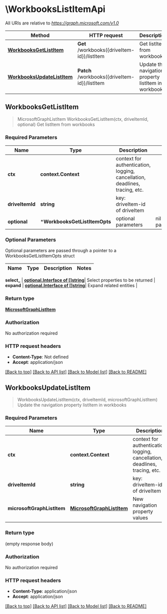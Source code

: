 # \WorkbooksListItemApi

All URIs are relative to *https://graph.microsoft.com/v1.0*

Method | HTTP request | Description
------------- | ------------- | -------------
[**WorkbooksGetListItem**](WorkbooksListItemApi.md#WorkbooksGetListItem) | **Get** /workbooks({driveItem-id})/listItem | Get listItem from workbooks
[**WorkbooksUpdateListItem**](WorkbooksListItemApi.md#WorkbooksUpdateListItem) | **Patch** /workbooks({driveItem-id})/listItem | Update the navigation property listItem in workbooks



## WorkbooksGetListItem

> MicrosoftGraphListItem WorkbooksGetListItem(ctx, driveItemId, optional)
Get listItem from workbooks

### Required Parameters


Name | Type | Description  | Notes
------------- | ------------- | ------------- | -------------
**ctx** | **context.Context** | context for authentication, logging, cancellation, deadlines, tracing, etc.
**driveItemId** | **string**| key: driveItem-id of driveItem | 
 **optional** | ***WorkbooksGetListItemOpts** | optional parameters | nil if no parameters

### Optional Parameters

Optional parameters are passed through a pointer to a WorkbooksGetListItemOpts struct


Name | Type | Description  | Notes
------------- | ------------- | ------------- | -------------

 **select_** | [**optional.Interface of []string**](string.md)| Select properties to be returned | 
 **expand** | [**optional.Interface of []string**](string.md)| Expand related entities | 

### Return type

[**MicrosoftGraphListItem**](microsoft.graph.listItem.md)

### Authorization

No authorization required

### HTTP request headers

- **Content-Type**: Not defined
- **Accept**: application/json

[[Back to top]](#) [[Back to API list]](../README.md#documentation-for-api-endpoints)
[[Back to Model list]](../README.md#documentation-for-models)
[[Back to README]](../README.md)


## WorkbooksUpdateListItem

> WorkbooksUpdateListItem(ctx, driveItemId, microsoftGraphListItem)
Update the navigation property listItem in workbooks

### Required Parameters


Name | Type | Description  | Notes
------------- | ------------- | ------------- | -------------
**ctx** | **context.Context** | context for authentication, logging, cancellation, deadlines, tracing, etc.
**driveItemId** | **string**| key: driveItem-id of driveItem | 
**microsoftGraphListItem** | [**MicrosoftGraphListItem**](MicrosoftGraphListItem.md)| New navigation property values | 

### Return type

 (empty response body)

### Authorization

No authorization required

### HTTP request headers

- **Content-Type**: application/json
- **Accept**: application/json

[[Back to top]](#) [[Back to API list]](../README.md#documentation-for-api-endpoints)
[[Back to Model list]](../README.md#documentation-for-models)
[[Back to README]](../README.md)

